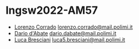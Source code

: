 # Ingsw2022-AM57
- [Lorenzo Corrado](https://github.com/Lerrylore)  lorenzo.corrado@mail.polimi.it <br/>
- [Dario d'Abate](https://github.com/DariodAbate)  dario.dabate@mail.polimi.it<br/>
- [Luca Bresciani](https://github.com/BrescianiLuca)   luca5.bresciani@mail.polimi.it
